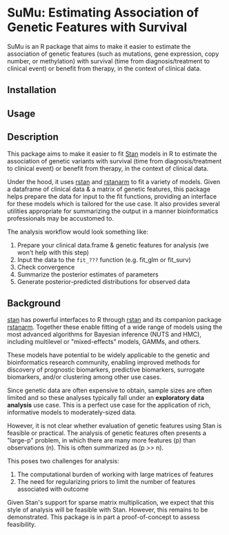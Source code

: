 # SuMu: Estimating Association of Genetic Features with Survival

SuMu is an R package that aims to make it easier to estimate the association of genetic features (such as mutations, gene expression, copy number, or methylation) with survival (time from diagnosis/treatment to clinical event) or benefit from therapy, in the context of clinical data.

## Installation

## Usage

## Description

This package aims to make it easier to fit [Stan](https://mc-stan.org) models in R to estimate the association of genetic variants with survival (time from diagnosis/treatment to clinical event) or benefit from therapy, in the context of clinical data.

Under the hood, it uses [rstan](https://cran.r-project.org/package=rstan) and [rstanarm](https://cran.r-project.org/package=rstanarm) to fit a variety of models. Given a dataframe of clinical data & a matrix of genetic features, this package helps prepare the data for input to the fit functions, providing an interface for these models which is tailored for the use case. It also provides several utilities appropriate for summarizing the output in a manner bioinformatics professionals may be accustomed to.

The analysis workflow would look something like:

1. Prepare your clinical data.frame & genetic features for analysis (we won't help with this step)
2. Input the data to the `fit_???` function (e.g. fit_glm or fit_surv)
3. Check convergence
4. Summarize the posterior estimates of parameters
5. Generate posterior-predicted distributions for observed data

## Background

[stan](https://mc-stan.org) has powerful interfaces to R through [rstan](https://cran.r-project.org/package=rstan) and its companion package [rstanarm](https://cran.r-project.org/package=rstanarm). Together these enable fitting of a wide range of models using the most advanced algorithms for Bayesian inference (NUTS and HMC), including multilevel or "mixed-effects" models, GAMMs, and others. 

These models have potential to be widely applicable to the genetic and bioinformatics research community, enabling improved methods for discovery of prognostic biomarkers, predictive biomarkers, surrogate biomarkers, and/or clustering among other use cases. 

Since genetic data are often expensive to obtain, sample sizes are often limited and so these analyses typically fall under an **exploratory data analysis** use case. This is a perfect use case for the application of rich, informative models to moderately-sized data.

However, it is not clear whether evaluation of genetic features using Stan is feasible or practical. The analysis of genetic features often presents a "large-p" problem, in which there are many more features (p) than observations (n). This is often summarized as (p >> n). 

This poses two challenges for analysis: 

1. The computational burden of working with large matrices of features
2. The need for regularizing priors to limit the number of features associated with outcome

Given Stan's support for sparse matrix multiplication, we expect that this style of analysis will be feasible with Stan. However, this remains to be demonstrated. This package is in part a proof-of-concept to assess feasibility.


